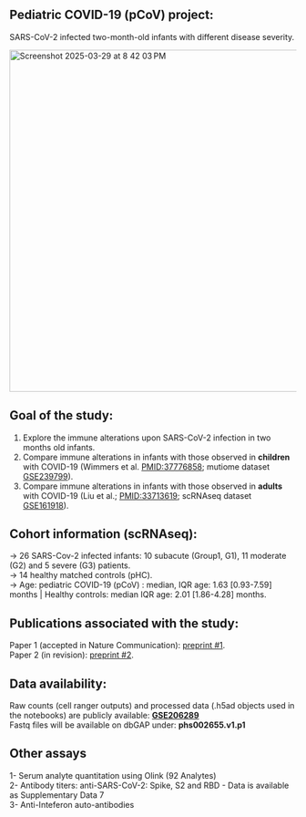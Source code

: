 
## Pediatric COVID-19 (pCoV) project: 
SARS-CoV-2 infected two-month-old infants with different disease severity.<br/>  

<img width="600" align="center" alt="Screenshot 2025-03-29 at 8 42 03 PM" src="https://github.com/user-attachments/assets/b8d80d4f-64ce-404d-80ae-9f82ab2d1710"/> <br/>

## Goal of the study: 
1. Explore the immune alterations upon SARS-CoV-2 infection in two months old infants. <br/>
2. Compare immune alterations in infants with those observed in **children** with COVID-19 (Wimmers et al. [PMID:37776858]; mutiome dataset [GSE239799]).<br/>
3. Compare immune alterations in infants with those observed in **adults** with COVID-19 (Liu et al.; [PMID:33713619]; scRNAseq dataset [GSE161918]). <br/>

## Cohort information (scRNAseq):
-> 26 SARS-Cov-2 infected infants: 10 subacute (Group1, G1), 11 moderate (G2) and 5 severe (G3) patients.<br/>
-> 14 healthy matched controls (pHC).<br/>
-> Age: pediatric COVID-19 (pCoV) : median, IQR age: 1.63 [0.93-7.59] months | Healthy controls:   median IQR age: 2.01 [1.86-4.28] months.<br/>


## Publications associated with the study:
Paper 1 (accepted in Nature Communication): [preprint #1]. <br/>
Paper 2 (in revision): [preprint #2]. <br/>

## Data availability: 
Raw counts (cell ranger outputs) and processed data (.h5ad objects used in the notebooks) are publicly available: **[GSE206289]** <br/>
Fastq files will be available on dbGAP under: **phs002655.v1.p1** <br/>

## Other assays 
1- Serum analyte quantitation using Olink (92 Analytes) <br/>
2- Antibody titers:  anti-SARS-CoV-2: Spike, S2 and RBD - Data is available as Supplementary Data 7 <br/> 
3- Anti-Inteferon auto-antibodies <br/>

[GSE206289]: https://www.ncbi.nlm.nih.gov/geo/query/acc.cgi?acc=GSE206289
[GSE239799]:https://www.ncbi.xyz/geo/query/acc.cgi?acc=GSE239799
[GSE161918]: https://www.ncbi.nlm.nih.gov/geo/query/acc.cgi?acc=GSE161918
[preprint #1]: https://www.researchsquare.com/article/rs-5176621/v1 
[preprint #2]: https://www.researchsquare.com/article/rs-5640872/v1 
[PMID:37776858]: https://pubmed.ncbi.nlm.nih.gov/37776858/
[PMID:33713619]: https://pubmed.ncbi.nlm.nih.gov/33713619/
